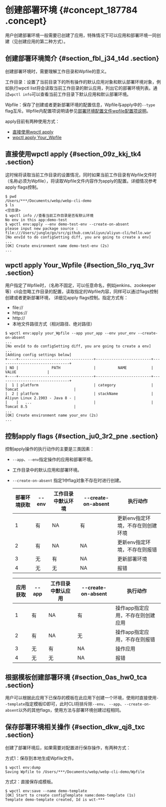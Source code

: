 # 创建部署环境 {#concept_187784 .concept}

用户创建部署环境一般需要已创建了应用，特殊情况下可以应用和部署环境一同创建（见创建应用的第二种方式）。

## 创建部署环境简介 {#section_fbl_j34_t4d .section}

创建部署环境时，需要理解工作目录和Wpfile的意义。

工作目录：设置了当前目录下的所有操作的默认应用对象和默认部署环境对象，例如执行wpctl list将会读取当前工作目录的默认应用，列出它的部署环境列表。通过`wpctl info`可以查看当前工作目录下默认应用和默认部署环境。

Wpfile：保存了创建或者更新部署环境的配置信息，Wpfile与apply中的`--type` flag互斥。Wpfile内配置项说明请参见[部署环境配置文件wpfile配置项说明](ZH-CN_TP_163224.dita)。

apply目前有两种使用方式：

-   [直接使用wpctl apply](#section_09z_kkj_tk4)
-   [wpctl apply Your\_Wpfile](#section_5lo_ryq_3vr)

## 直接使用wpctl apply {#section_09z_kkj_tk4 .section}

这时候将读取当前工作目录的设置情况，同时如果当前工作目录有Wpfile文件时（名称必须为Wpfile），将读取Wpfile文件内容作为apply的配置。详细情况参考apply flags控制。

``` {#codeblock_1sv_rcf_7c2}
$ pwd
/Users/***/Documents/webp/webp-cli-demo
$ ls
<空目录>
$ wpctl info //查看当前工作目录是否有默认环境
No env in this app:demo-test
$ wpctl env:apply --env demo-test-env --create-on-absent
please input new package source : file:///Users/jungle/go/src/github.com/aliyun/aliyun-cli/hello.war
[No envId to do configSetting diff, you are going to create a env]
...
[OK] Create environment name demo-test-env (2s)
...
```

## wpctl apply Your\_Wpfile {#section_5lo_ryq_3vr .section}

用户指定了Wpfile时，（名称不固定，可以任意命名，例如jenkins、zookeeper等）cli会忽略工作目录的配置，读取指定的Wpfile内容，同样可以通过flags控制创建或者更新部署环境， 详细见apply flags控制。指定方式有：

-   file://
-   https://
-   http://
-   本地文件路径方式（相对路径、绝对路径）

``` {#codeblock_wfg_14r_cng}
$ wpctl env:apply your_Wpfile --app your_app --env your_env --create-on-absent
...
[No envId to do configSetting diff, you are going to create a env]
...
[Adding config settings below]
+----+----------------------------------+-------------------------+--------------------------------+
| NO |               PATH               |          NAME           |             VALUE              |
+----+----------------------------------+-------------------------+--------------------------------+
|  1 | platform                         | category                | Tomcat                         |
|  2 | platform                         | stackName               | Aliyun Linux 2.1903 - Java 8 - |
|    |   ...                            |                         | Tomcat 8.5                     |
...
[OK] Create environment name your_env (2s)
...
```

## 控制apply flags {#section_ju0_3r2_pne .section}

控制apply操作的执行动作的主要是三类因素：

-   `--app`、`--env`指定操作的应用和部署环境。
-   工作目录中的默认应用和部署环境。
-   `--create-on-absent` 指定1中flag对象不存在时进行创建。

    |部署环境获取|--env|工作目录中默认环境|--create-on-absent|执行动作|
    |------|-----|---------|------------------|----|
    |1|有|NA|有|更新env指定环境，不存在则创建环境|
    |2|有|NA|NA|更新env指定环境，不存在则报错|
    |3|无|有|NA|更新部署环境|
    |4|无|无|NA|报错|

    |应用获取|--app|工作目录中默认应用|--create-on-absent|执行动作|
    |----|-----|---------|------------------|----|
    |1|有|NA|有|操作app指定应用，不存在则创建应用|
    |2|有|NA|无|操作app指定应用，不存在则报错|
    |3|无|有|NA|操作应用|
    |4|无|无|NA|报错|


## 根据模板创建部署环境 {#section_0as_hw0_tca .section}

用户可以根据此应用下已保存的模板在此应用下创建一个环境，使用时直接使用`--template`指定模板ID即可，此时CLI将排斥除`--env`、 `--app`、`--create-on-absent`以外的其他flags，使用方法与部署环境创建过程相同。

## 保存部署环境相关操作 {#section_dkw_qj8_txc .section}

创建了部署环境后，如果需要对配置进行保存操作，有两种方式：

方式1：保存到本地生成Wpfile文件。

``` {#codeblock_mjl_xq3_2d4}
$ wpctl env:dump
Saving Wpfile to /Users/***/Documents/webp/webp-cli-demo/Wpfile
```

方式2：直接保存成模板。

``` {#codeblock_ezj_4b2_g1v}
$ wpctl env:save --name demo-template
[OK] Start to create configTemplate name:demo-template (1s)
Template demo-template created, Id is wct-***
```

